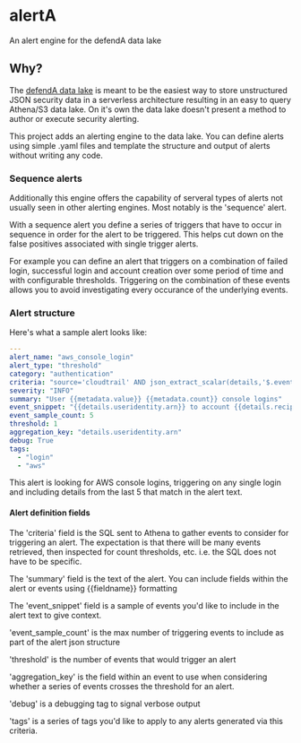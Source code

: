 # alertA
An alert engine for the defendA data lake

## Why?
The [defendA data lake](https://github.com/0xdefendA/defenda-data-lake) is meant to be the easiest way to store unstructured JSON security data in a serverless architecture resulting in an easy to query Athena/S3 data lake. On it's own the data lake doesn't present a method to author or execute security alerting.

This project adds an alerting engine to the data lake. You can define alerts using simple .yaml files and template the structure and output of alerts without writing any code.

### Sequence alerts
Additionally this engine offers the capability of serveral types of alerts not usually seen in other alerting engines. Most notably is the 'sequence' alert.

With a sequence alert you define a series of triggers that have to occur in sequence in order for the alert to be triggered. This helps cut down on the false positives associated with single trigger alerts.

For example you can define an alert that triggers on a combination of failed login, successful login and account creation over some period of time and with configurable thresholds. Triggering on the combination of these events allows you to avoid investigating every occurance of the underlying events.


### Alert structure
Here's what a sample alert looks like:

```yaml
---
alert_name: "aws_console_login"
alert_type: "threshold"
category: "authentication"
criteria: "source='cloudtrail' AND json_extract_scalar(details,'$.eventname') = 'ConsoleLogin'"
severity: "INFO"
summary: "User {{metadata.value}} {{metadata.count}} console logins"
event_snippet: "{{details.useridentity.arn}} to account {{details.recipientaccountid}} from IP {{details.sourceipaddress}}"
event_sample_count: 5
threshold: 1
aggregation_key: "details.useridentity.arn"
debug: True
tags:
  - "login"
  - "aws"
```

This alert is looking for AWS console logins, triggering on any single login and including details from the last 5 that match in the alert text.

#### Alert definition fields
The 'criteria' field is the SQL sent to Athena to gather events to consider for triggering an alert. The expectation is that there will be many events retrieved, then inspected for count thresholds, etc. i.e. the SQL does not have to be specific.

The 'summary' field is the text of the alert. You can include fields within the alert or events using {{fieldname}} formatting

The 'event_snippet' field is a sample of events you'd like to include in the alert text to give context.

'event_sample_count' is the max number of triggering events to include as part of the alert json structure

'threshold' is the number of events that would trigger an alert

'aggregation_key' is the field within an event to use when considering whether a series of events crosses the threshold for an alert.

'debug' is a debugging tag to signal verbose output

'tags' is a series of tags you'd like to apply to any alerts generated via this criteria.
